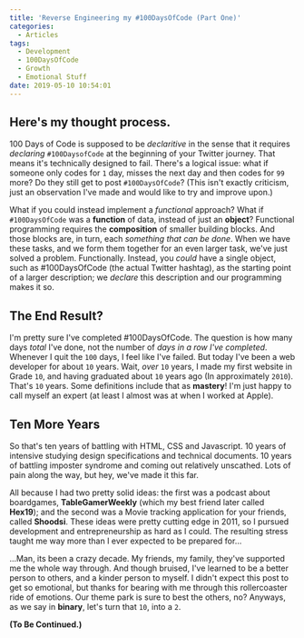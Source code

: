 ```yaml
---
title: 'Reverse Engineering my #100DaysOfCode (Part One)'
categories:
  - Articles
tags:
  - Development
  - 100DaysOfCode
  - Growth
  - Emotional Stuff
date: 2019-05-10 10:54:01
---
```

## Here's my thought process.

100 Days of Code is supposed to be *declaritive* in the sense that it requires *declaring* `#100DaysofCode` at the beginning of your Twitter journey. That means it's technically designed to fail. There's a logical issue: what if someone only codes for `1` day, misses the next day and then codes for `99` more? Do they still get to post `#100DaysOfCode`? (This isn't exactly criticism, just an observation I've made and would like to try and improve upon.)

What if you could instead implement a *functional* approach? What if `#100DaysOfCode` was a **function** of data, instead of just an **object**? Functional programming requires the **composition** of smaller building blocks. And those blocks are, in turn, each *something that can be done*. When we have these tasks, and we form them together for an even larger task, we've just solved a problem. Functionally. Instead, you *could* have a single object, such as #100DaysOfCode (the actual Twitter hashtag), as the starting point of a larger description; we *declare* this description and our programming makes it so. 

## The End Result? 

I'm pretty sure I've completed #100DaysOfCode. The question is how many days *total* I've done, not the number of *days in a row I've completed*. Whenever I quit the `100` days, I feel like I've failed. But today I've been a web developer for about `10` years. Wait, *over* `10` years, I made my first website in Grade `10`, and having graduated about `10` years ago (In approximately `2010`). That's `10` years. Some definitions include that as **mastery**! I'm just happy to call myself an expert (at least I almost was at when I worked at Apple). 

## Ten More Years

So that's ten years of battling with HTML, CSS and Javascript. 10 years of intensive studying design specifications and technical documents. 10 years of battling imposter syndrome and coming out relatively unscathed. Lots of pain along the way, but hey, we've made it this far. 

All because I had two pretty solid ideas: the first was a podcast about boardgames, **TableGamerWeekly** (which my best friend later called **Hex19**); and the second was a Movie tracking application for your friends, called **Shoodsi**. These ideas were pretty cutting edge in 2011, so I pursued development and entrepreneurship as hard as I could. The resulting stress taught me way more than I ever expected to be prepared for...

...Man, its been a crazy decade. My friends, my family, they've supported me the whole way through. And though bruised, I've learned to be a better person to others, and a kinder person to myself. I didn't expect this post to get so emotional, but thanks for bearing with me through this rollercoaster ride of emotions. Our theme park is sure to best the others, no? Anyways, as we say in **binary**, let's turn that `10`, into a `2`.

**(To Be Continued.)**